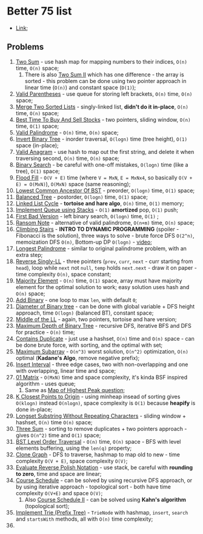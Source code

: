 # Better 75 list

- [Link](https://www.techinterviewhandbook.org/grind75/);

## Problems

1. [Two Sum](./1_TwoSum.py) - use hash map for mapping numbers to their indices, `O(n)` time, `O(n)` space;
   1. There is also [Two Sum II](https://leetcode.com/problems/two-sum-ii-input-array-is-sorted/) which has one difference - the array is sorted - this problem can be done using two pointer approach in linear time (`O(n)`) and constant space (`O(1)`);
2. [Valid Parentheses](./2_ValidParentheses.py) - use queue for storing left brackets, `O(n)` time, `O(n)` space;
3. [Merge Two Sorted Lists](./3_MergeTwoSortedLists.py) - singly-linked list, **didn't do it in-place**, `O(n)` time, `O(n)` space;
4. [Best Time To Buy And Sell Stocks](./4_BestTimeToBuyAndSellStocks.py) - two pointers, sliding window, `O(n)` time, `O(1)` space;
5. [Valid Palindrome](./5_ValidPalindrome.py) - `O(n)` time, `O(n)` space;
6. [Invert Binary Tree](./6_InvertBinaryTree.py) - inorder traversal, `O(logn)` time (tree height), `O(1)` space (in-place);
7. [Valid Anagram](./7_ValidAnagram.py) - use hash to map out the first string, and delete it when traversing second, `O(n)` time, `O(n)` space;
8. [Binary Search](./8_BinarySearch.py) - be careful with one-off mistakes, `O(logn)` time (like a tree), `O(1)` space;
9. [Flood Fill](./9_FloodFill.py) - `O(V + E)` time (where `V = MxN`, `E = MxNx4`, so basically `O(V + E) = O(MxN)`), `O(MxN)` space (same reasoning);
10. [Lowest Common Ancestor Of BST](./10_LowestCommonAncestorOfBST.py) - preorder, `O(logn)` time, `O(1)` space;
11. [Balanced Tree](./11_BalancedTree.py) - postorder, `O(logn)` time, `O(1)` space;
12. [Linked List Cycle](./12_LinkedListCycle.py) - **tortoise and hare algo**, `O(n)` time, `O(1)` memory;
13. [Implement Queue using Stacks](./13_ImplementQueueUsingStacks.py) - `O(1)` **amortized** pop, `O(1)` push;
14. [First Bad Version](./14_FirstBadVersion.py) - left binary search, `O(logn)` time, `O(1)` ;
15. [Ransom Note](./15_RansomNote.py) - alternative of valid palindrome, `O(n+m)` time, `O(n)` space;
16. [Climbing Stairs](./16_ClimbingStairs.py) - **INTRO TO DYNAMIC PROGRAMMING** (spoiler - Fibonacci is the solution), three ways to solve - brute force DFS `O(2^n)`, memoization DFS `O(n)`, Bottom-up DP `O(logn)` - [video](https://www.youtube.com/watch?v=Y0lT9Fck7qI);
17. [Longest Palindrome](./17_LongestPalindrome.py) - similar to original palindrome problem, with an extra step;
18. [Reverse Singly-LL](./18_ReverseLL.py) - three pointers (`prev`, `curr`, `next` - curr starting from `head`), loop while `next` not `null`, `temp` holds `next.next` - draw it on paper - time complexity `O(n)`, space constant;
19. [Majority Element](./19_MajorityElement.py) - `O(n)` time, `O(1)` space, array must have majority element for the optimal solution to work; easy solution uses hash and `O(n)` space;
20. [Add Binary](./20_AddBinary.py) - one loop to max `len`, with default `0`;
21. [Diameter of Binary tree](./21_DiameterOfBinaryTree.py) - can be done with global variable + DFS height approach, time `O(logn)` (balanced BT), constant space;
22. [Middle of the LL](./22_MiddleOfTheLL.py) - again, two pointers, tortoise and hare version;
23. [Maximum Depth of Binary Tree](./23_MaximumDepthOfBT.py) - recursive DFS, iterative BFS and DFS for practice - `O(n)` time;
24. [Contains Duplicate](./24_ContainsDuplicate.py) - just use a hashset, `O(n)` time and `O(n)` space - can be done brute force, with sorting, and the optimal with set;
25. [Maximum Subarray](./25_MaximumSubarray.py) - `O(n^3)` worst solution, `O(n^2)` optimization, `O(n)` optimal (**Kadane's Algo**, remove negative prefix);
26. [Insert Interval](./26_InsertInterval.py) - three edge cases, two with non-overlapping and one with overlapping, linear time and space;
27. [01 Matrix](./27_01Matrix.py) - `O(MxN)` time and space complexity, it's kinda BSF inspired algorithm - uses queue;
    1. Same as [Map of Highest Peak question](https://leetcode.com/problems/map-of-highest-peak/description/);
28. [K Closest Points to Origin](./28_KClosestPointsToOrigin.py) - using minheap insead of sorting gives `O(klogn)` instead `O(nlogn)`, space complexity is `O(1)` because **heapify** is done in-place;
29. [Longset Substring Without Repeating Characters](./29_LongestSubstringWithoutRepeatingCharacters.py) - sliding window + hashset, `O(n)` time `O(n)` space;
30. [Three Sum](./30_ThreeSum.py) - sorting to remove duplicates + two pointers approach - gives `O(n^2)` time and `O(1)` space;
31. [BST Level Order Traversal](./31_LevelOrderTraversal.py) - `O(n)` time, `O(n)` space - BFS with level elements buffering, using the `len(q)` property;
32. [Clone Graph](./32_CloneGraph.py) - DFS to traverse, hashmap to map old to new - time complexity `O(V + E)`, space complexity `O(V)`;
33. [Evaluate Reverse Polish Notation](./33_EvaluateReversePolishNotation.py) - use stack, be careful with **rounding to zero**, time and space are linear;
34. [Course Schedule](./34_CourseSchedule.py) - can be solved by using recursive DFS approach, or by using iterative approach - topological sort - both have time complexity `O(V+E)` and space `O(V)`;
    1. Also [Course Schedule II](./32_2_CourseScheduleII.py) - can be solved using **Kahn's algorithm** (topological sort);
35. [Implement Trie (Prefix Tree)](./35_ImplementTrie.py) - `TrieNode` with hashmap, `insert`, `search` and `startsWith` methods, all with `O(n)` time complexity;
36. 
